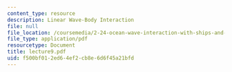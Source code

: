 ```yaml
---
content_type: resource
description: Linear Wave-Body Interaction
file: null
file_location: /coursemedia/2-24-ocean-wave-interaction-with-ships-and-offshore-energy-systems-13-022-spring-2002/f500bf012ed64ef2cb8e6d6f45a21bfd_lecture9.pdf
file_type: application/pdf
resourcetype: Document
title: lecture9.pdf
uid: f500bf01-2ed6-4ef2-cb8e-6d6f45a21bfd
---
```

